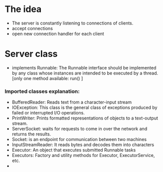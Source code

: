# The idea
- The server is constantly listening to connections of clients.
- accept connections
- open new connection handler for each client

# Server class
- implements Runnable: The Runnable interface should be implemented by any class whose instances are intended to be executed by a thread. [only one method available: run() ]

### Imported classes explanation:
- BufferedReader: Reads text from a character-input stream
- IOException: This class is the general class of exceptions produced by failed or interrupted I/O operations.
- PrintWriter: Prints formatted representations of objects to a text-output stream.
- ServerSocket: waits for requests to come in over the network and returns the results.
- Socket:  is an endpoint for communication between two machines
- InputStreamReader: It reads bytes and decodes them into characters
- Executor: An object that executes submitted Runnable tasks
- Executors: Factory and utility methods for Executor, ExecutorService, etc.
- 